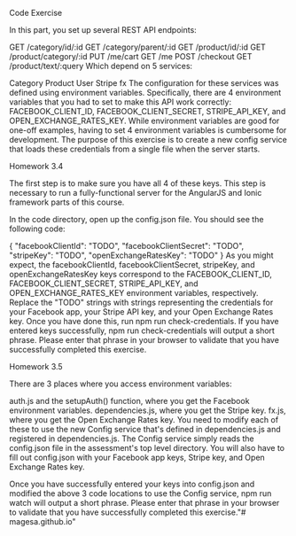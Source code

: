 Code Exercise

In this part, you set up several REST API endpoints:

GET /category/id/:id
GET /category/parent/:id
GET /product/id/:id
GET /product/category/:id
PUT /me/cart
GET /me
POST /checkout
GET /product/text/:query
Which depend on 5 services:

Category
Product
User
Stripe
fx
The configuration for these services was defined using environment variables. Specifically, there are 4 environment variables that you had to set to make this API work correctly: FACEBOOK_CLIENT_ID, FACEBOOK_CLIENT_SECRET, STRIPE_API_KEY, and OPEN_EXCHANGE_RATES_KEY. While environment variables are good for one-off examples, having to set 4 environment variables is cumbersome for development. The purpose of this exercise is to create a new config service that loads these credentials from a single file when the server starts.

Homework 3.4

The first step is to make sure you have all 4 of these keys. This step is necessary to run a fully-functional server for the AngularJS and Ionic framework parts of this course.

In the code directory, open up the config.json file. You should see the following code:

{
  "facebookClientId": "TODO",
  "facebookClientSecret": "TODO",
  "stripeKey": "TODO",
  "openExchangeRatesKey": "TODO"
}
As you might expect, the facebookClientId, facebookClientSecret, stripeKey, and openExchangeRatesKey keys correspond to the FACEBOOK_CLIENT_ID, FACEBOOK_CLIENT_SECRET, STRIPE_API_KEY, and OPEN_EXCHANGE_RATES_KEY environment variables, respectively. Replace the "TODO" strings with strings representing the credentials for your Facebook app, your Stripe API key, and your Open Exchange Rates key. Once you have done this, run npm run check-credentials. If you have entered keys successfully, npm run check-credentials will output a short phrase. Please enter that phrase in your browser to validate that you have successfully completed this exercise.

Homework 3.5

There are 3 places where you access environment variables:

auth.js and the setupAuth() function, where you get the Facebook environment variables.
dependencies.js, where you get the Stripe key.
fx.js, where you get the Open Exchange Rates key.
You need to modify each of these to use the new Config service that's defined in dependencies.js and registered in dependencies.js. The Config service simply reads the config.json file in the assessment's top level directory. You will also have to fill out config.json with your Facebook app keys, Stripe key, and Open Exchange Rates key.

Once you have successfully entered your keys into config.json and modified the above 3 code locations to use the Config service, npm run watch will output a short phrase. Please enter that phrase in your browser to validate that you have successfully completed this exercise."# magesa.github.io"
